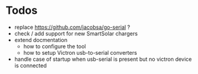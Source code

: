 # Todos

- replace https://github.com/jacobsa/go-serial ?
- check / add support for new SmartSolar chargers
- extend docmentation
  - how to configure the tool
  - how to setup Victron usb-to-serial converters
- handle case of startup when usb-serial is present but no victron device is connected